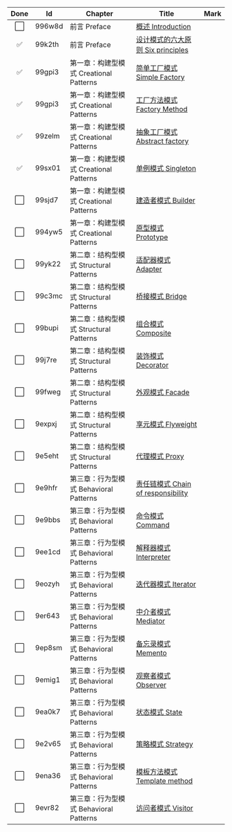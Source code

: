 | Done | Id     | Chapter                       | Title                                                          | Mark |
|:----:|--------|-------------------------------|----------------------------------------------------------------|------|
|  ⬜   | 996w8d | 前言 Preface                    | [概述 Introduction](概述Introduction.md)                           |      |
|  ✅   | 99k2th | 前言 Preface                    | [设计模式的六大原则 Six principles](设计模式的六大原则Sixprinciples.md)          |      |
|  ✅   | 99gpi3 | 第一章：构建型模式 Creational Patterns | [简单工厂模式 Simple Factory](简单工厂模式SimpleFactory.md)                |      |
|  ✅   | 99gpi3 | 第一章：构建型模式 Creational Patterns | [工厂方法模式 Factory Method](工厂方法模式FactoryMethod.md)                |      |
|  ✅   | 99zelm | 第一章：构建型模式 Creational Patterns | [抽象工厂模式 Abstract factory](抽象工厂模式Abstractfactory.md)            |      |
|  ✅   | 99sx01 | 第一章：构建型模式 Creational Patterns | [单例模式 Singleton](单例模式Singleton.md)                             |      |
|  ⬜   | 99sjd7 | 第一章：构建型模式 Creational Patterns | [建造者模式 Builder](建造者模式Builder.md)                               |      |
|  ⬜   | 994yw5 | 第一章：构建型模式 Creational Patterns | [原型模式 Prototype](原型模式Prototype.md)                             |      |
|  ⬜   | 99yk22 | 第二章：结构型模式 Structural Patterns | [适配器模式 Adapter](适配器模式Adapter.md)                               |      |
|  ⬜   | 99c3mc | 第二章：结构型模式 Structural Patterns | [桥接模式 Bridge](桥接模式Bridge.md)                                   |      |
|  ⬜   | 99bupi | 第二章：结构型模式 Structural Patterns | [组合模式 Composite](组合模式Composite.md)                             |      |
|  ⬜   | 99j7re | 第二章：结构型模式 Structural Patterns | [装饰模式 Decorator](装饰模式Decorator.md)                             |      |
|  ⬜   | 99fweg | 第二章：结构型模式 Structural Patterns | [外观模式 Facade](外观模式Facade.md)                                   |      |
|  ⬜   | 9expxj | 第二章：结构型模式 Structural Patterns | [享元模式 Flyweight](享元模式Flyweight.md)                             |      |
|  ⬜   | 9e5eht | 第二章：结构型模式 Structural Patterns | [代理模式 Proxy](代理模式Proxy.md)                                     |      |
|  ⬜   | 9e9hfr | 第三章：行为型模式 Behavioral Patterns | [责任链模式 Chain of responsibility](责任链模式Chainofresponsibility.md) |      |
|  ⬜   | 9e9bbs | 第三章：行为型模式 Behavioral Patterns | [命令模式 Command](命令模式Command.md)                                 |      |
|  ⬜   | 9ee1cd | 第三章：行为型模式 Behavioral Patterns | [解释器模式 Interpreter](解释器模式Interpreter.md)                       |      |
|  ⬜   | 9eozyh | 第三章：行为型模式 Behavioral Patterns | [迭代器模式 Iterator](迭代器模式Iterator.md)                             |      |
|  ⬜   | 9er643 | 第三章：行为型模式 Behavioral Patterns | [中介者模式 Mediator](中介者模式Mediator.md)                             |      |
|  ⬜   | 9ep8sm | 第三章：行为型模式 Behavioral Patterns | [备忘录模式 Memento](备忘录模式Memento.md)                               |      |
|  ⬜   | 9emig1 | 第三章：行为型模式 Behavioral Patterns | [观察者模式 Observer](观察者模式Observer.md)                             |      |
|  ⬜   | 9ea0k7 | 第三章：行为型模式 Behavioral Patterns | [状态模式 State](状态模式State.md)                                     |      |
|  ⬜   | 9e2v65 | 第三章：行为型模式 Behavioral Patterns | [策略模式 Strategy](策略模式Strategy.md)                               |      |
|  ⬜   | 9ena36 | 第三章：行为型模式 Behavioral Patterns | [模板方法模式 Template method](模板方法模式Templatemethod.md)              |      |
|  ⬜   | 9evr82 | 第三章：行为型模式 Behavioral Patterns | [访问者模式 Visitor](访问者模式Visitor.md)                               |      |